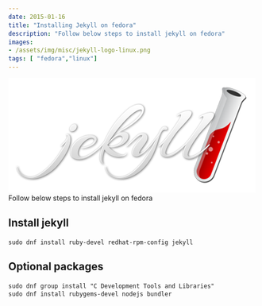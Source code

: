 ```yaml
---
date: 2015-01-16
title: "Installing Jekyll on fedora"
description: "Follow below steps to install jekyll on fedora"
images:
- /assets/img/misc/jekyll-logo-linux.png
tags: [ "fedora","linux"]
---
```

![jekyll logo linux](/assets/img/misc/jekyll-logo-linux.png)
Follow below steps to install jekyll on fedora

## Install jekyll
```
sudo dnf install ruby-devel redhat-rpm-config jekyll
```
## Optional packages
```
sudo dnf group install "C Development Tools and Libraries"
sudo dnf install rubygems-devel nodejs bundler
```

